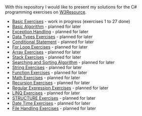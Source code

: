 With this repository I would like to present my solutions for the C# programming exercises on [W3Resource](https://www.w3resource.com/csharp-exercises/).

+ [Basic Exercises](https://www.w3resource.com/csharp-exercises/basic/index.php) - work in progress (exercises 1 to 27 done)
+ [Basic Algorithm](https://www.w3resource.com/csharp-exercises/basic-algo/index.php) - planned for later
+ [Exception Handling](https://www.w3resource.com/csharp-exercises/exception-handling/index.php) - planned for later
+ [Data Types Exercises](https://www.w3resource.com/csharp-exercises/data-types/index.php) - planned for later
+ [Conditional Statement](https://www.w3resource.com/csharp-exercises/conditional-statement/index.php) - planned for later
+ [For Loop Exercises](https://www.w3resource.com/csharp-exercises/for-loop/index.php) - planned for later
+ [Array Exercises](https://www.w3resource.com/csharp-exercises/array/index.php) - planned for later
+ [Stack Exercises](https://www.w3resource.com/csharp-exercises/stack/index.php) - planned for later
+ [Searching and Sorting Algorithm](https://www.w3resource.com/csharp-exercises/searching-and-sorting-algorithm/index.php) - planned for later
+ [String Exercises](https://www.w3resource.com/csharp-exercises/string/index.php) - planned for later
+ [Function Exercises](https://www.w3resource.com/csharp-exercises/function/index.php) - planned for later
+ [Math Exercises](https://www.w3resource.com/csharp-exercises/math/index.php) - planned for later
+ [Recursion Exercises](https://www.w3resource.com/csharp-exercises/recursion/index.php) - planned for later
+ [Regular Expression Exercises](https://www.w3resource.com/csharp-exercises/re/index.php) - planned for later
+ [LINQ Exercises](https://www.w3resource.com/csharp-exercises/linq/index.php) - planned for later
+ [STRUCTURE Exercises](https://www.w3resource.com/csharp-exercises/structure/index.php) - planned for later
+ [Date Time Exercises](https://www.w3resource.com/csharp-exercises/datetime/index.php) - planned for later
+ [File Handling Exercises](https://www.w3resource.com/csharp-exercises/file-handling/index.php) - planned for later